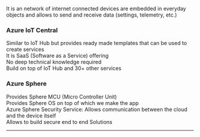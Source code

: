 It is an network of internet connected devices are embedded in everyday objects and allows to send and receive data (settings, telemetry, etc.)

### Azure IoT Central

Similar to IoT Hub but provides ready made templates that can be used to create services  
It is SaaS (Software as a Service) offering  
No deep technical knowledge required  
Build on top of IoT Hub and 30+ other services

### Azure Sphere

Provides Sphere MCU (Micro Controller Unit)  
Provides Sphere OS on top of which we make the app  
Azure Sphere Security Service: Allows communication between the cloud and the device itself  
Allows to build secure end to end Solutions

---
